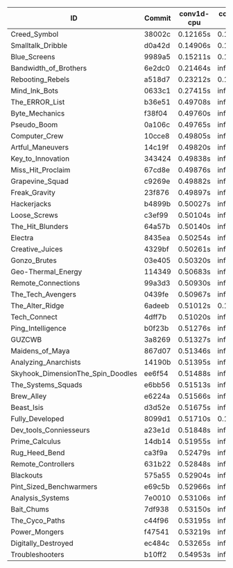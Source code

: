 |ID|Commit|conv1d-cpu|conv1d-gpu|DWSPConv2D-gpu|gemm-gpu|avg|
|-|-|-|-|-|-|-|
|Creed_Symbol|38002c|0.12165s|0.11178s|infs|2.00701s|infs|
|Smalltalk_Dribble|d0a42d|0.14906s|0.15898s|infs|4.49038s|infs|
|Blue_Screens|9989a5|0.15211s|0.18409s|infs|4.48606s|infs|
|Bandwidth_of_Brothers|6e2dc0|0.21464s|infs|infs|2.14655s|infs|
|Rebooting_Rebels|a518d7|0.23212s|0.12119s|infs|4.61046s|infs|
|Mind_Ink_Bots|0633c1|0.27415s|infs|infs|4.55102s|infs|
|The_ERROR_List|b36e51|0.49708s|infs|infs|4.65211s|infs|
|Byte_Mechanics|f38f04|0.49760s|infs|infs|4.67915s|infs|
|Pseudo_Boom|0a106c|0.49765s|infs|infs|4.66194s|infs|
|Computer_Crew|10cce8|0.49805s|infs|infs|4.66224s|infs|
|Artful_Maneuvers|14c19f|0.49820s|infs|infs|4.66149s|infs|
|Key_to_Innovation|343424|0.49838s|infs|infs|4.66837s|infs|
|Miss_Hit_Proclaim|67cd8e|0.49876s|infs|infs|4.67416s|infs|
|Grapevine_Squad|c9269e|0.49882s|infs|infs|4.68836s|infs|
|Freak_Gravity|23f876|0.49897s|infs|infs|4.57010s|infs|
|Hackerjacks|b4899b|0.50027s|infs|infs|4.65272s|infs|
|Loose_Screws|c3ef99|0.50104s|infs|infs|4.65824s|infs|
|The_Hit_Blunders|64a57b|0.50140s|infs|infs|4.65523s|infs|
|Electra|8435ea|0.50254s|infs|infs|4.54654s|infs|
|Creative_Juices|4329bf|0.50261s|infs|infs|4.54484s|infs|
|Gonzo_Brutes|03e405|0.50320s|infs|infs|4.66404s|infs|
|Geo-Thermal_Energy|114349|0.50683s|infs|infs|4.57625s|infs|
|Remote_Connections|99a3d3|0.50930s|infs|infs|4.55049s|infs|
|The_Tech_Avengers|0439fe|0.50967s|infs|infs|4.54145s|infs|
|The_Alter_Ridge|6adeeb|0.51012s|0.15869s|infs|4.48184s|infs|
|Tech_Connect|4dff7b|0.51020s|infs|infs|4.55843s|infs|
|Ping_Intelligence|b0f23b|0.51276s|infs|infs|4.56930s|infs|
|GUZCWB|3a8269|0.51327s|infs|infs|4.51191s|infs|
|Maidens_of_Maya|867d07|0.51346s|infs|infs|4.51752s|infs|
|Analyzing_Anarchists|14190b|0.51395s|infs|infs|4.56506s|infs|
|Skyhook_DimensionThe_Spin_Doodles|ee6f54|0.51488s|infs|infs|4.54047s|infs|
|The_Systems_Squads|e6bb56|0.51513s|infs|infs|4.53909s|infs|
|Brew_Alley|e6224a|0.51566s|infs|infs|4.55919s|infs|
|Beast_Isis|d3d52e|0.51675s|infs|infs|4.57161s|infs|
|Fully_Developed|8099d1|0.51710s|0.13554s|infs|2.28330s|infs|
|Dev_tools_Conniesseurs|a23e1d|0.51848s|infs|infs|4.55782s|infs|
|Prime_Calculus|14db14|0.51955s|infs|infs|4.53417s|infs|
|Rug_Heed_Bend|ca3f9a|0.52479s|infs|infs|4.56070s|infs|
|Remote_Controllers|631b22|0.52848s|infs|infs|4.65187s|infs|
|Blackouts|575a55|0.52904s|infs|infs|4.57067s|infs|
|Pint_Sized_Benchwarmers|e69c5b|0.52966s|infs|infs|4.53932s|infs|
|Analysis_Systems|7e0010|0.53106s|infs|infs|4.54681s|infs|
|Bait_Chums|7df938|0.53150s|infs|infs|4.57378s|infs|
|The_Cyco_Paths|c44f96|0.53195s|infs|infs|4.57160s|infs|
|Power_Mongers|f47541|0.53219s|infs|infs|4.58776s|infs|
|Digitally_Destroyed|ec484c|0.53265s|infs|infs|4.52630s|infs|
|Troubleshooters|b10ff2|0.54953s|infs|infs|4.65733s|infs|
